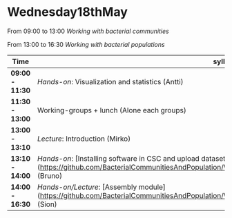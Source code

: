 # Wednesday18thMay

From 09:00 to 13:00 *Working with bacterial communities*

From 13:00 to 16:30 *Working with bacterial populations*

Time | syllabus
-----| --------
**09:00 - 11:30** | *Hands-on*: Visualization and statistics (Antti)
**11:30 - 13:00** | Working-groups + lunch (Alone each groups)
**13:00 - 13:10** | *Lecture*: Introduction (Mirko)
**13:10 - 14:00** | *Hands-on*: [Installing software in CSC and upload datasets] (https://github.com/BacterialCommunitiesAndPopulation/Wednesday18thMay/blob/master/Software_Installation.md) (Bruno)
**14:00 - 16:30** | *Hands-on/Lecture*: [Assembly module] (https://github.com/BacterialCommunitiesAndPopulation/Wednesday18thMay/blob/master/Assembly_Tutorial.md) (Sion) 
